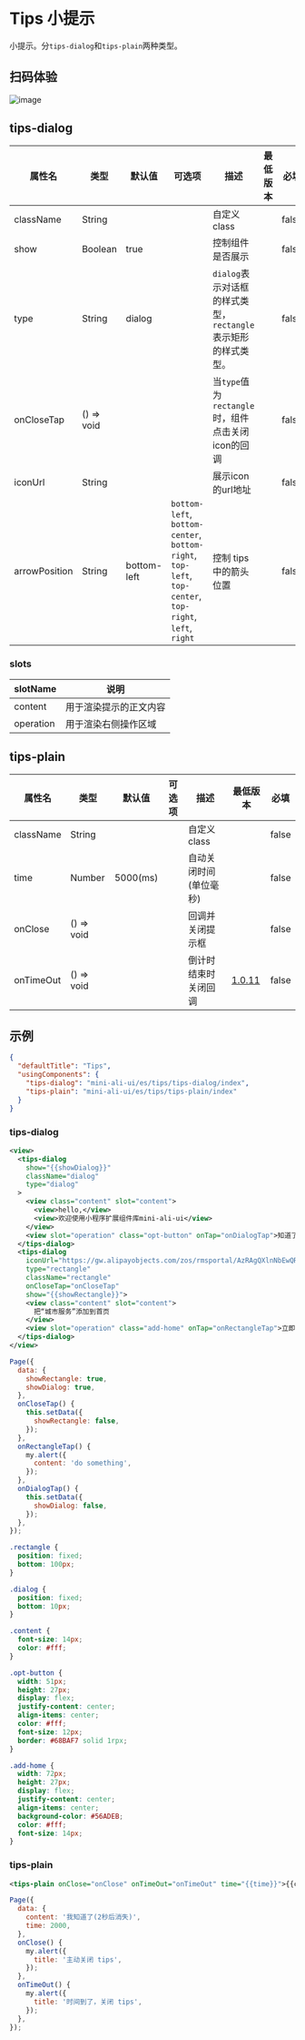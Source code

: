 # Tips 小提示

小提示。分`tips-dialog`和`tips-plain`两种类型。

## 扫码体验

![image](http://mdn.alipayobjects.com/afts/img/A*yfZURLPdBOsAAAAAAAAAAABkAa8wAA/original?bz=openpt_doc&t=UAAm-g5ooVnIlNHckQOZRgAAAABkMK8AAAAA)



## tips-dialog

| 属性名 | 类型 | 默认值 | 可选项 | 描述 | 最低版本 | 必填 |
| --- | --- | --- | --- | --- | --- | --- |
| className | String |  |  | 自定义class |  | false |
| show | Boolean | true |  | 控制组件是否展示 |  | false |
| type | String | dialog |  | `dialog`表示对话框的样式类型，`rectangle`表示矩形的样式类型。 |  | false |
| onCloseTap | () => void |  |  | 当`type`值为`rectangle`时，组件点击关闭icon的回调 |  | false |
| iconUrl | String |  |  | 展示icon的url地址 |  | false |
| arrowPosition | String | bottom-left | `bottom-left`, `bottom-center`, `bottom-right`, `top-left`, `top-center`, `top-right`, `left`, `right` | 控制 tips 中的箭头位置 |  | false |

### slots

| slotName | 说明 |
| ---- | ---- |
| content | 用于渲染提示的正文内容 |
| operation | 用于渲染右侧操作区域 |

## tips-plain

| 属性名 | 类型 | 默认值 | 可选项 | 描述 | 最低版本 | 必填 |
| --- | --- | --- | --- | --- | --- | --- |
| className | String |  |  | 自定义class |  | false |
| time | Number | 5000(ms) |  | 自动关闭时间(单位毫秒) |  | false |
| onClose | () => void |  |  | 回调并关闭提示框 |  | false |
| onTimeOut | () => void |  |  | 倒计时结束时关闭回调 | [1.0.11](https://www.npmjs.com/package/mini-ali-ui?activeTab=versions) | false |


## 示例

```json
{
  "defaultTitle": "Tips",
  "usingComponents": {
    "tips-dialog": "mini-ali-ui/es/tips/tips-dialog/index",
    "tips-plain": "mini-ali-ui/es/tips/tips-plain/index"
  }
}
```

### tips-dialog

```xml
<view>
  <tips-dialog
    show="{{showDialog}}"
    className="dialog"
    type="dialog"
  >
    <view class="content" slot="content">
      <view>hello,</view>
      <view>欢迎使用小程序扩展组件库mini-ali-ui</view>
    </view>
    <view slot="operation" class="opt-button" onTap="onDialogTap">知道了</view> 
  </tips-dialog>
  <tips-dialog
    iconUrl="https://gw.alipayobjects.com/zos/rmsportal/AzRAgQXlnNbEwQRvEwiu.png"
    type="rectangle"
    className="rectangle"
    onCloseTap="onCloseTap"
    show="{{showRectangle}}">
    <view class="content" slot="content">
      把“城市服务”添加到首页
    </view>
    <view slot="operation" class="add-home" onTap="onRectangleTap">立即添加</view>
  </tips-dialog>
</view>
```

```javascript
Page({
  data: {
    showRectangle: true,
    showDialog: true,
  },
  onCloseTap() {
    this.setData({
      showRectangle: false,
    });
  },
  onRectangleTap() {
    my.alert({
      content: 'do something',
    });
  },
  onDialogTap() {
    this.setData({
      showDialog: false,
    });
  },
});
```

```css
.rectangle {
  position: fixed;
  bottom: 100px;
}

.dialog {
  position: fixed;
  bottom: 10px;
}

.content {
  font-size: 14px;
  color: #fff;
}

.opt-button {
  width: 51px;
  height: 27px;
  display: flex;
  justify-content: center;
  align-items: center;
  color: #fff;
  font-size: 12px;
  border: #68BAF7 solid 1rpx;
}

.add-home {
  width: 72px;
  height: 27px;
  display: flex;
  justify-content: center;
  align-items: center;
  background-color: #56ADEB;
  color: #fff;
  font-size: 14px;
}
```

### tips-plain

```xml
<tips-plain onClose="onClose" onTimeOut="onTimeOut" time="{{time}}">{{content}}</tips-plain>
```

```javascript
Page({
  data: {
    content: '我知道了(2秒后消失)',
    time: 2000,
  },
  onClose() {
    my.alert({
      title: '主动关闭 tips',
    });
  },
  onTimeOut() {
    my.alert({
      title: '时间到了，关闭 tips',
    });
  },
});
```